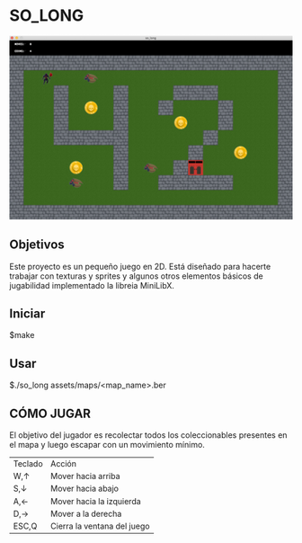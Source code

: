 <h1> SO_LONG </h1>

<img width="1215" alt="Screen_Shot" src="https://github.com/Jcamil097/42course/blob/main/soLong/assets/textures/Screen_Shot.png">

<h2> Objetivos </h2>

<p> Este proyecto es un pequeño juego en 2D. Está diseñado para hacerte trabajar con texturas y sprites y algunos otros elementos básicos de jugabilidad implementado la libreia MiniLibX. </p>

<h2> Iniciar </h2>

$make

<h2> Usar </h2>

$./so_long assets/maps/<map_name>.ber

<h2> CÓMO JUGAR </h2>

El objetivo del jugador es recolectar todos los coleccionables presentes en el mapa y luego escapar con un movimiento mínimo.

<table class="default">
  <tr>
    <td>Teclado</td>
    <td>Acción</td>
  </tr>
  <tr>
    <td>W,↑</td>
    <td> Mover hacia arriba</td>
  </tr>
  <tr>
    <td>S,↓</td>
    <td> Mover hacia abajo</td>
  </tr>
  <tr>
    <td>A,←</td>
    <td> Mover hacia la izquierda</td>
  </tr>
  <tr>
    <td>D,→</td>
    <td> Mover a la derecha</td>
  </tr>
  <tr>
    <td>ESC,Q</td>
    <td> Cierra la ventana del juego</td>
  </tr>
</table>
